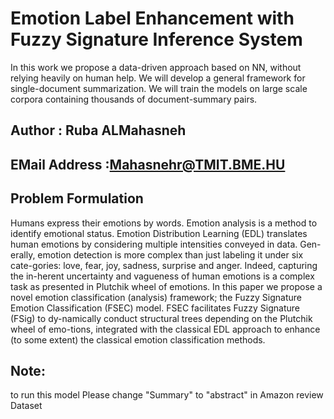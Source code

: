 # Emotion Label Enhancement with Fuzzy Signature Inference System
In this work we propose a data-driven approach based on NN, without relying heavily on human help. We will develop a general framework for single-document summarization. We will train the models on large scale corpora containing thousands of document-summary pairs. 

## Author : Ruba ALMahasneh 

## EMail Address :Mahasnehr@TMIT.BME.HU


## Problem Formulation
Humans express their emotions by words. Emotion analysis is a method to identify emotional status. Emotion Distribution Learning (EDL) translates human emotions by considering multiple intensities conveyed in data. Gen-erally, emotion detection is more complex than just labeling it under six cate-gories: love, fear, joy, sadness, surprise and anger. Indeed, capturing the in-herent uncertainty and vagueness of human emotions is a complex task as presented in Plutchik wheel of emotions. In this paper we propose a novel emotion classification (analysis) framework; the Fuzzy Signature Emotion Classification (FSEC) model. FSEC facilitates Fuzzy Signature (FSig) to dy-namically conduct structural trees depending on the Plutchik wheel of emo-tions, integrated with the classical EDL approach to enhance (to some extent) the classical emotion classification methods. 

## Note:
to run this model Please change "Summary" to "abstract" in Amazon review Dataset

